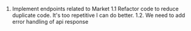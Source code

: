 1. Implement endpoints related to Market
    1.1 Refactor code to reduce duplicate code. It's too repetitive I can do better.
    1.2. We need to add error handling  of api response